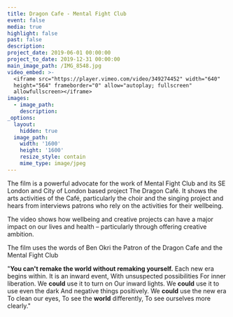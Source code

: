 ```yaml
---
title: Dragon Cafe - Mental Fight Club
event: false
media: true
highlight: false
past: false
description:
project_date: 2019-06-01 00:00:00
project_to_date: 2019-12-31 00:00:00
main_image_path: /IMG_8548.jpg
video_embed: >-
  <iframe src="https://player.vimeo.com/video/349274452" width="640"
  height="564" frameborder="0" allow="autoplay; fullscreen"
  allowfullscreen></iframe>
images:
  - image_path:
    description:
_options:
  layout:
    hidden: true
  image_path:
    width: '1600'
    height: '1600'
    resize_style: contain
    mime_type: image/jpeg
---
```


The film is a powerful advocate for the work of Mental Fight Club and its SE London and City of London based project The Dragon Caf&eacute;. It shows the arts activities of the Caf&eacute;, particularly the choir and the singing project and hears from interviews patrons who rely on the activities for their wellbeing.&nbsp;

The video shows how wellbeing and creative projects can have a major impact on our lives and health – particularly through offering creative ambition.

The film uses the words of Ben Okri the Patron of the Dragon Cafe and the Mental Fight Club

"**You can't remake the world without remaking yourself.** Each new era begins within. It is an inward event, With unsuspected possibilities For inner liberation. We&nbsp;**could**&nbsp;use it to turn on Our inward lights. We&nbsp;**could**&nbsp;use it to use even the dark And negative things positively. We&nbsp;**could**&nbsp;use the new era To clean our eyes, To see the&nbsp;**world**&nbsp;differently, To see ourselves more clearly."

&nbsp;